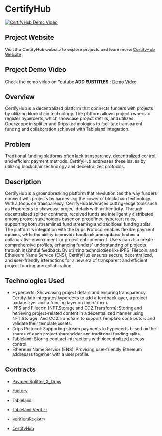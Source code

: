 # CertifyHub

[![CertifyHub Demo Video](https://img.youtube.com/vi/WYevtbEEsuU/0.jpg)](https://www.youtube.com/watch?v=WYevtbEEsuU)

## Project Website

Visit the CertifyHub website to explore projects and learn more: [CertifyHub Website](https://certify-hub.vercel.app/projects)

## Project Demo Video 

Check the demo video on Youtube **ADD SUBTITLES** : [Demo Video](https://www.youtube.com/watch?v=WYevtbEEsuU)

## Overview

CertifyHub is a decentralized platform that connects funders with projects by utilizing blockchain technology. The platform allows project owners to register hypercerts, which showcase project details, and utilizes Openzeppelin splitter and Drips  technologies to facilitate transparent funding and collaboration achieved with Tableland integration.
## Problem

Traditional funding platforms often lack transparency, decentralized control, and efficient payment methods. CertifyHub addresses these issues by utilizing blockchain technology and decentralized protocols.

## Description

CertifyHub is a groundbreaking platform that revolutionizes the way funders connect with projects by harnessing the power of blockchain technology. With a focus on transparency, CertifyHub leverages cutting-edge tools such as Hypercerts to showcase project details with authenticity. Through decentralized splitter contracts, received funds are intelligently distributed among project stakeholders based on predefined hypercert rules, supporting both streamlined fund streaming and traditional funding splits. The platform's integration with the Drips Protocol enables flexible payment options, while the ability to provide feedback and updates fosters a collaborative environment for project enhancement. Users can also create comprehensive profiles, enhancing funders' understanding of projects through insightful feedback. By utilizing technologies like IPFS, Filecoin, and Ethereum Name Service (ENS), CertifyHub ensures secure, decentralized, and user-friendly interactions for a new era of transparent and efficient project funding and collaboration.

## Technologies Used

- Hypercerts: Showcasing project details and ensuring transparency. Certify-hub integrates hypercerts to add a feedback layer, a project update layer and a funding layer on top of them.
- IPFS and Filecoin (NFT.Storage and CO2.Transform): Storing and retrieving project-related content in a decentralized manner using NFT.Storage. And CO2.Transform to support Template contributors and validate their template assets.
- Drips Protocol: Supporting stream payments to hypercerts based on the shares of each project shareholder and traditional funding splits.
- Tableland: Storing contract interactions with decentralized access control.
- Ethereum Name Service (ENS): Providing user-friendly Ethereum addresses together with a user profile.

## Contracts

- [PaymentSplitter_X_Drips](https://goerli.etherscan.io/address/0xb7620C17c5dFEC3D377B19BcFCD231bFF7A44bbC#code)

- [Factory](https://goerli.etherscan.io/address/0x916B7Ff40B27F17a43AEaCAdFF1D420ab39c74fC#code)

- [Tableland](https://goerli.etherscan.io/address/0x518b0c3541e8d2A9d0a4F786165a8297dd1C5d88#code)

- [Tableland Verifier](https://goerli.etherscan.io/address/0xa88A3AF1C8d83AaF727A6F96D3550a1B3Cd3346a#code)

- [VerifiersRegistry](https://goerli.etherscan.io/address/0xE9cc9F27d90D0089e503162F010Cb885E4D81571#code)

- [CertifyHub](https://goerli.etherscan.io/address/0x17A61dd87dD725C16BA7681b94904789FA870a02#code)




